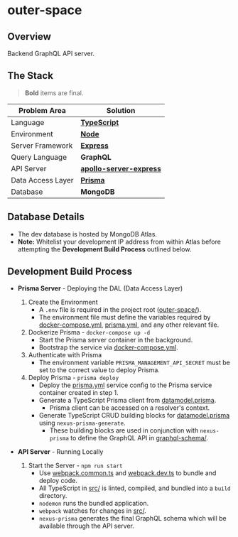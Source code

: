 # outer-space

## Overview

Backend GraphQL API server.

## The Stack

> **Bold** items are final.

| Problem Area      | Solution                                                                                                               |
| ----------------- | ---------------------------------------------------------------------------------------------------------------------- |
| Language          | **[TypeScript](https://github.com/microsoft/TypeScript)**                                                              |
| Environment       | **[Node](https://github.com/nodejs/node)**                                                                             |
| Server Framework  | **[Express](https://github.com/expressjs/express)**                                                                    |
| Query Language    | **GraphQL**                                                                                                            |
| API Server        | **[apollo-server-express](https://github.com/apollographql/apollo-server/tree/master/packages/apollo-server-express)** |
| Data Access Layer | **[Prisma](https://github.com/prisma/prisma)**                                                                         |
| Database          | **MongoDB**                                                                                                            |

## Database Details

- The dev database is hosted by MongoDB Atlas.
- **Note:** Whitelist your development IP address from within Atlas before attempting the **Development Build Process** outlined below.

## Development Build Process

- **Prisma Server** - Deploying the DAL (Data Access Layer)

  1. Create the Environment
     - A `.env` file is required in the project root ([outer-space/](./)).
     - The environment file must define the variables required by [docker-compose.yml](./docker-compose.yml), [prisma.yml](./prisma/prisma.yml), and any other relevant file.
  2. Dockerize Prisma - `docker-compose up -d`
     - Start the Prisma server container in the background.
     - Bootstrap the service via [docker-compose.yml](./docker-compose.yml).
  3. Authenticate with Prisma
     - The environment variable `PRISMA_MANAGEMENT_API_SECRET` must be set to the correct value to deploy Prisma.
  4. Deploy Prisma - `prisma deploy`
     - Deploy the [prisma.yml](./prisma/prisma.yml) service config to the Prisma service container created in step 1.
     - Generate a TypeScript Prisma client from [datamodel.prisma](./prisma/datamodel.prisma).
       - Prisma client can be accessed on a resolver's context.
     - Generate TypeScript CRUD building blocks for [datamodel.prisma](./prisma/datamodel.prisma) using `nexus-prisma-generate`.
       - These building blocks are used in conjunction with `nexus-prisma` to define the GraphQL API in [graphql-schema/](./src/graphql-schema).

- **API Server** - Running Locally
  1. Start the Server - `npm run start`
     - Use [webpack.common.ts](./webpack.common.ts) and [webpack.dev.ts](./webpack.dev.ts) to bundle and deploy code.
     - All TypeScript in [src/](./src/) is linted, compiled, and bundled into a `build` directory.
     - `nodemon` runs the bundled application.
     - `webpack` watches for changes in [src/](./src/).
     - `nexus-prisma` generates the final GraphQL schema which will be available through the API server.
